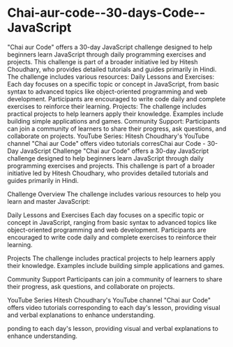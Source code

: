 # Chai-aur-code--30-days-Code--JavaScript
"Chai aur Code" offers a 30-day JavaScript challenge designed to help beginners learn JavaScript through daily programming exercises and projects. This challenge is part of a broader initiative led by Hitesh Choudhary, who provides detailed tutorials and guides primarily in Hindi.
The challenge includes various resources:
Daily Lessons and Exercises: Each day focuses on a specific topic or concept in JavaScript, from basic syntax to advanced topics like object-oriented programming and web development. Participants are encouraged to write code daily and complete exercises to reinforce their learning.
Projects: The challenge includes practical projects to help learners apply their knowledge. Examples include building simple applications and games.
Community Support: Participants can join a community of learners to share their progress, ask questions, and collaborate on projects.
YouTube Series: Hitesh Choudhary's YouTube channel "Chai aur Code" offers video tutorials corresChai aur Code - 30-Day JavaScript Challenge
"Chai aur Code" offers a 30-day JavaScript challenge designed to help beginners learn JavaScript through daily programming exercises and projects. This challenge is part of a broader initiative led by Hitesh Choudhary, who provides detailed tutorials and guides primarily in Hindi.

Challenge Overview
The challenge includes various resources to help you learn and master JavaScript:

Daily Lessons and Exercises
Each day focuses on a specific topic or concept in JavaScript, ranging from basic syntax to advanced topics like object-oriented programming and web development. Participants are encouraged to write code daily and complete exercises to reinforce their learning.

Projects
The challenge includes practical projects to help learners apply their knowledge. Examples include building simple applications and games.

Community Support
Participants can join a community of learners to share their progress, ask questions, and collaborate on projects.

YouTube Series
Hitesh Choudhary's YouTube channel "Chai aur Code" offers video tutorials corresponding to each day's lesson, providing visual and verbal explanations to enhance understanding.

ponding to each day's lesson, providing visual and verbal explanations to enhance understanding.
